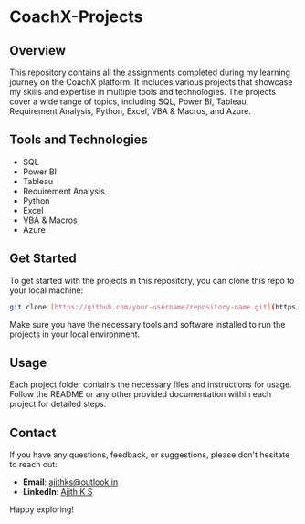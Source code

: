 # CoachX-Projects

## Overview
This repository contains all the assignments completed during my learning journey on the CoachX platform. It includes various projects that showcase my skills and expertise in multiple tools and technologies. The projects cover a wide range of topics, including SQL, Power BI, Tableau, Requirement Analysis, Python, Excel, VBA & Macros, and Azure.

## Tools and Technologies
- SQL
- Power BI
- Tableau
- Requirement Analysis
- Python
- Excel
- VBA & Macros
- Azure

## Get Started
To get started with the projects in this repository, you can clone this repo to your local machine:

```bash
git clone [https://github.com/your-username/repository-name.git](https://github.com/ajith-ks/CoachX-Projects)
```

Make sure you have the necessary tools and software installed to run the projects in your local environment.

## Usage
Each project folder contains the necessary files and instructions for usage. Follow the README or any other provided documentation within each project for detailed steps.

## Contact
If you have any questions, feedback, or suggestions, please don't hesitate to reach out:

- **Email**: [ajithks@outlook.in](mailto:ajithks@outlook.in)
- **LinkedIn**: [Ajith K S](https://www.linkedin.com/in/iajithks/)

Happy exploring!
